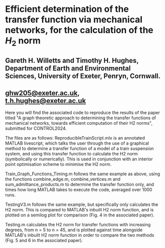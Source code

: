 # Efficient determination of the transfer function via mechanical networks, for the calculation of the $H_2$ norm
## Gareth H. Willetts and Timothy H. Hughes, Department of Earth and Environmental Sciences, University of Exeter, Penryn, Cornwall.
## ghw205@exeter.ac.uk, t.h.hughes@exeter.ac.uk

Here you will find the associated code to reproduce the results of the paper titled "A graph theoretic approach to determining the transfer functions of mechanical networks, towards efficient computation of their H2 norms", submitted for CONTROL2024.

The files are as follows:
ReproducibleTrainScript.mlx is an annotated MATLAB livescript, which talks the user through the use of a graphical method to determine a transfer function of a model of a train suspension system, and using this transfer function to calculate the H2 norm (symbolically or numerically). This is used in conjunction with an interior point optimisation scheme to minimise the H2 norm.

Train_Graph_Functions_Timing.m follows the same example as above, using the functions combine_edge.m, combine_vertices.m and sum_admittance_products.m to determine the transfer function only, and times how long MATLAB takes to execute the code, averaged over 1000 runs.

TestingV3.m follows the same example, but specifically only calculates the H2 norm. This is compared to MATLAB's inbuilt H2 norm function, and is plotted on a semilog plot for comparison (Fig. 4 in the associated paper).

Testing.m calculates the H2 norm for transfer functions with increasing degrees, from n = 5 to n = 45, and is plotted against time alongside MATLAB's inbuilt H2 norm function in order to compare the two methods (Fig. 5 and 6 in the associated paper).
